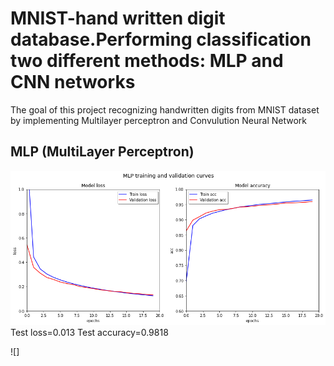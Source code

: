 # MNIST-hand written digit database.Performing classification two different methods: MLP and CNN networks
The goal of this project recognizing handwritten digits from MNIST dataset by implementing Multilayer perceptron and Convulution Neural Network
## MLP (MultiLayer Perceptron)

  ![](output.png)
Test loss=0.013
Test accuracy=0.9818

 ![]
